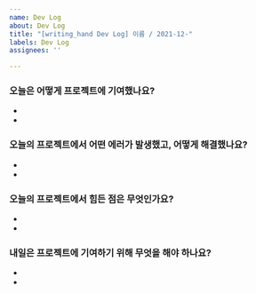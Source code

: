 ```yaml
---
name: Dev Log
about: Dev Log
title: "[writing_hand Dev Log] 이름 / 2021-12-"
labels: Dev Log
assignees: ''

---
```


### **오늘은 어떻게 프로젝트에 기여했나요?**

- 
- 

### **오늘의 프로젝트에서 어떤 에러가 발생했고, 어떻게 해결했나요?**

- 
- 

### **오늘의 프로젝트에서 힘든 점은 무엇인가요?**

- 
- 

### **내일은 프로젝트에 기여하기 위해 무엇을 해야 하나요?**

- 
-
